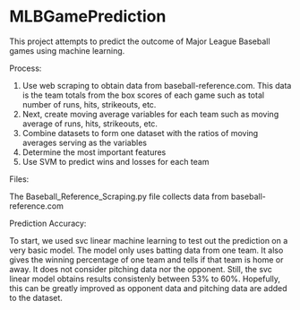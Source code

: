 # MLBGamePrediction

This project attempts to predict the outcome of Major League Baseball games using machine learning. 

Process:

1. Use web scraping to obtain data from baseball-reference.com. This data is the team totals from the box scores of each game such as total number of runs, hits, strikeouts, etc. 
2. Next, create moving average variables for each team such as moving average of runs, hits, strikeouts, etc.
3. Combine datasets to form one dataset with the ratios of moving averages serving as the variables
4. Determine the most important features
5. Use SVM to predict wins and losses for each team

Files:

The Baseball_Reference_Scraping.py file collects data from baseball-reference.com

Prediction Accuracy:

To start, we used svc linear machine learning to test out the prediction on a very basic model. The model only uses batting data from one team. It also gives the winning percentage of one team and tells if that team is home or away. It does not consider pitching data nor the opponent. Still, the svc linear model obtains results consistenly between 53% to 60%. Hopefully, this can be greatly improved as opponent data and pitching data are added to the dataset.
